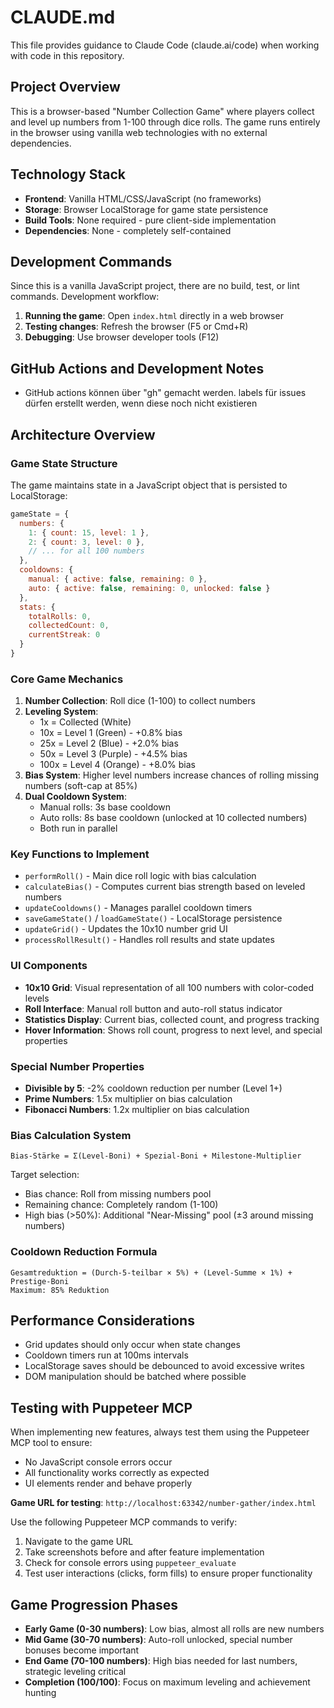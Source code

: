 # CLAUDE.md

This file provides guidance to Claude Code (claude.ai/code) when working with code in this repository.

## Project Overview

This is a browser-based "Number Collection Game" where players collect and level up numbers from 1-100 through dice rolls. The game runs entirely in the browser using vanilla web technologies with no external dependencies.

## Technology Stack

- **Frontend**: Vanilla HTML/CSS/JavaScript (no frameworks)
- **Storage**: Browser LocalStorage for game state persistence
- **Build Tools**: None required - pure client-side implementation
- **Dependencies**: None - completely self-contained

## Development Commands

Since this is a vanilla JavaScript project, there are no build, test, or lint commands. Development workflow:

1. **Running the game**: Open `index.html` directly in a web browser
2. **Testing changes**: Refresh the browser (F5 or Cmd+R)
3. **Debugging**: Use browser developer tools (F12)

## GitHub Actions and Development Notes

- GitHub actions können über "gh" gemacht werden. labels für issues dürfen erstellt werden, wenn diese noch nicht existieren

## Architecture Overview

### Game State Structure
The game maintains state in a JavaScript object that is persisted to LocalStorage:
```javascript
gameState = {
  numbers: {
    1: { count: 15, level: 1 },
    2: { count: 3, level: 0 },
    // ... for all 100 numbers
  },
  cooldowns: {
    manual: { active: false, remaining: 0 },
    auto: { active: false, remaining: 0, unlocked: false }
  },
  stats: {
    totalRolls: 0,
    collectedCount: 0,
    currentStreak: 0
  }
}
```

### Core Game Mechanics

1. **Number Collection**: Roll dice (1-100) to collect numbers
2. **Leveling System**: 
   - 1x = Collected (White)
   - 10x = Level 1 (Green) - +0.8% bias
   - 25x = Level 2 (Blue) - +2.0% bias
   - 50x = Level 3 (Purple) - +4.5% bias
   - 100x = Level 4 (Orange) - +8.0% bias
3. **Bias System**: Higher level numbers increase chances of rolling missing numbers (soft-cap at 85%)
4. **Dual Cooldown System**: 
   - Manual rolls: 3s base cooldown
   - Auto rolls: 8s base cooldown (unlocked at 10 collected numbers)
   - Both run in parallel

### Key Functions to Implement

- `performRoll()` - Main dice roll logic with bias calculation
- `calculateBias()` - Computes current bias strength based on leveled numbers
- `updateCooldowns()` - Manages parallel cooldown timers
- `saveGameState()` / `loadGameState()` - LocalStorage persistence
- `updateGrid()` - Updates the 10x10 number grid UI
- `processRollResult()` - Handles roll results and state updates

### UI Components

- **10x10 Grid**: Visual representation of all 100 numbers with color-coded levels
- **Roll Interface**: Manual roll button and auto-roll status indicator
- **Statistics Display**: Current bias, collected count, and progress tracking
- **Hover Information**: Shows roll count, progress to next level, and special properties

### Special Number Properties

- **Divisible by 5**: -2% cooldown reduction per number (Level 1+)
- **Prime Numbers**: 1.5x multiplier on bias calculation
- **Fibonacci Numbers**: 1.2x multiplier on bias calculation

### Bias Calculation System

```
Bias-Stärke = Σ(Level-Boni) + Spezial-Boni + Milestone-Multiplier
```

Target selection:
- Bias chance: Roll from missing numbers pool
- Remaining chance: Completely random (1-100)
- High bias (>50%): Additional "Near-Missing" pool (±3 around missing numbers)

### Cooldown Reduction Formula

```
Gesamtreduktion = (Durch-5-teilbar × 5%) + (Level-Summe × 1%) + Prestige-Boni
Maximum: 85% Reduktion
```

## Performance Considerations

- Grid updates should only occur when state changes
- Cooldown timers run at 100ms intervals
- LocalStorage saves should be debounced to avoid excessive writes
- DOM manipulation should be batched where possible

## Testing with Puppeteer MCP

When implementing new features, always test them using the Puppeteer MCP tool to ensure:
- No JavaScript console errors occur
- All functionality works correctly as expected
- UI elements render and behave properly

**Game URL for testing**: `http://localhost:63342/number-gather/index.html`

Use the following Puppeteer MCP commands to verify:
1. Navigate to the game URL
2. Take screenshots before and after feature implementation
3. Check for console errors using `puppeteer_evaluate`
4. Test user interactions (clicks, form fills) to ensure proper functionality

## Game Progression Phases

- **Early Game (0-30 numbers)**: Low bias, almost all rolls are new numbers
- **Mid Game (30-70 numbers)**: Auto-roll unlocked, special number bonuses become important
- **End Game (70-100 numbers)**: High bias needed for last numbers, strategic leveling critical
- **Completion (100/100)**: Focus on maximum leveling and achievement hunting